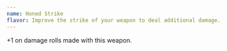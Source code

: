 ```yaml
---
name: Honed Strike
flavor: Improve the strike of your weapon to deal additional damage.
---
```

+1 on damage rolls made with this weapon.
